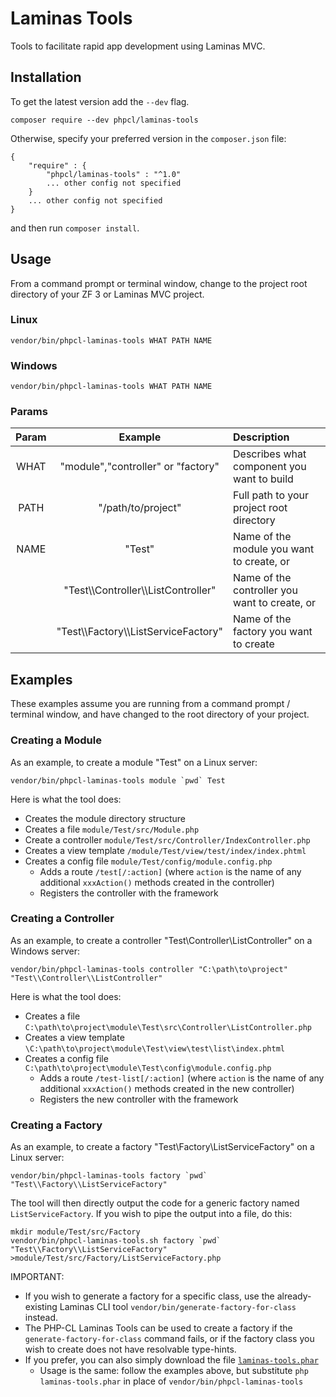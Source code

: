 # Laminas Tools
Tools to facilitate rapid app development using Laminas MVC.

## Installation
To get the latest version add the `--dev` flag.
```
composer require --dev phpcl/laminas-tools
```
Otherwise, specify your preferred version in the `composer.json` file:
```
{
    "require" : {
        "phpcl/laminas-tools" : "^1.0"
        ... other config not specified
    }
    ... other config not specified
}
```
and then run `composer install`.

## Usage
From a command prompt or terminal window, change to the project root directory of your ZF 3 or Laminas MVC project.

### Linux
```
vendor/bin/phpcl-laminas-tools WHAT PATH NAME
```

### Windows
```
vendor/bin/phpcl-laminas-tools WHAT PATH NAME
```

### Params
| Param | Example | Description |
| :---: | :-----: | :---------- |
| WHAT  | "module","controller" or "factory" | Describes what component you want to build |
| PATH  | "/path/to/project" | Full path to your project root directory |
| NAME  | "Test"  | Name of the module you want to create, or |
|       | "Test\\\Controller\\\ListController" | Name of the controller you want to create, or |
|       | "Test\\\Factory\\\ListServiceFactory" | Name of the factory you want to create |

## Examples
These examples assume you are running from a command prompt / terminal window, and have changed to the root directory of your project.

### Creating a Module
As an example, to create a module "Test" on a Linux server:
```
vendor/bin/phpcl-laminas-tools module `pwd` Test
```

Here is what the tool does:
* Creates the module directory structure
* Creates a file `module/Test/src/Module.php`
* Create a controller `module/Test/src/Controller/IndexController.php`
* Creates a view template `/module/Test/view/test/index/index.phtml`
* Creates a config file `module/Test/config/module.config.php`
  * Adds a route `/test[/:action]` (where `action` is the name of any additional `xxxAction()` methods created in the controller)
  * Registers the controller with the framework

### Creating a Controller
As an example, to create a controller "Test\Controller\ListController" on a Windows server:
```
vendor/bin/phpcl-laminas-tools controller "C:\path\to\project" "Test\\Controller\\ListController"
```

Here is what the tool does:
* Creates a file `C:\path\to\project\module\Test\src\Controller\ListController.php`
* Creates a view template `\C:\path\to\project\module\Test\view\test\list\index.phtml`
* Creates a config file `C:\path\to\project\module\Test\config\module.config.php`
  * Adds a route `/test-list[/:action]` (where `action` is the name of any additional `xxxAction()` methods created in the new controller)
  * Registers the new controller with the framework

### Creating a Factory
As an example, to create a factory "Test\Factory\ListServiceFactory" on a Linux server:
```
vendor/bin/phpcl-laminas-tools factory `pwd` "Test\\Factory\\ListServiceFactory"
```

The tool will then directly output the code for a generic factory named `ListServiceFactory`.  If you wish to pipe the output into a file, do this:
```
mkdir module/Test/src/Factory
vendor/bin/phpcl-laminas-tools.sh factory `pwd` "Test\\Factory\\ListServiceFactory" >module/Test/src/Factory/ListServiceFactory.php
```

IMPORTANT:
* If you wish to generate a factory for a specific class, use the already-existing Laminas CLI tool `vendor/bin/generate-factory-for-class` instead.
* The PHP-CL Laminas Tools can be used to create a factory if the `generate-factory-for-class` command fails, or if the factory class you wish to create does not have resolvable type-hints.
* If you prefer, you can also simply download the file [`laminas-tools.phar`](https://github.com/phpcl/laminas_tools/raw/master/laminas-tools.phar)
  * Usage is the same: follow the examples above, but substitute `php laminas-tools.phar` in place of `vendor/bin/phpcl-laminas-tools`
